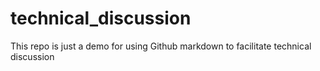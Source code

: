 # technical_discussion
This repo is just a demo for using Github markdown to facilitate technical discussion
